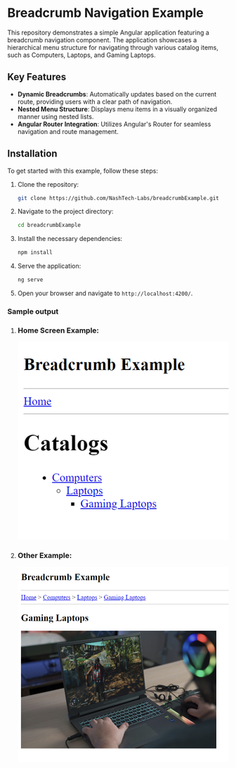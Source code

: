 # Breadcrumb Navigation Example

This repository demonstrates a simple Angular application featuring a breadcrumb navigation component. The application showcases a hierarchical menu structure for navigating through various catalog items, such as Computers, Laptops, and Gaming Laptops.

## Key Features

- **Dynamic Breadcrumbs**: Automatically updates based on the current route, providing users with a clear path of navigation.
- **Nested Menu Structure**: Displays menu items in a visually organized manner using nested lists.
- **Angular Router Integration**: Utilizes Angular's Router for seamless navigation and route management.

## Installation

To get started with this example, follow these steps:

1. Clone the repository:
   ```bash
   git clone https://github.com/NashTech-Labs/breadcrumbExample.git
   ```

2. Navigate to the project directory:
   ```bash
   cd breadcrumbExample
   ```

3. Install the necessary dependencies:
   ```bash
   npm install
   ```

4. Serve the application:
   ```bash
   ng serve
   ```

5. Open your browser and navigate to `http://localhost:4200/`.

### Sample output
1. ### Home Screen Example: 
   ![home.png](src/assets/home.png)
2. ### Other Example: 
   ![img.png](src/assets/img.png)